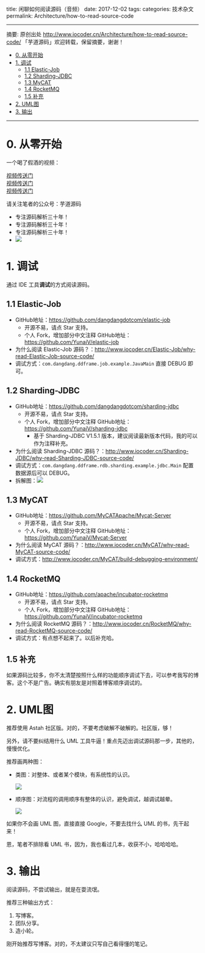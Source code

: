 title: 闲聊如何阅读源码（音频）
date: 2017-12-02
tags:
categories: 技术杂文
permalink: Architecture/how-to-read-source-code

-------

摘要: 原创出处 http://www.iocoder.cn/Architecture/how-to-read-source-code/ 「芋道源码」欢迎转载，保留摘要，谢谢！

- [0. 从零开始](http://www.iocoder.cn/Architecture/how-to-read-source-code/)
- [1. 调试](http://www.iocoder.cn/Architecture/how-to-read-source-code/)
  - [1.1 Elastic-Job](http://www.iocoder.cn/Architecture/how-to-read-source-code/)
  - [1.2 Sharding-JDBC](http://www.iocoder.cn/Architecture/how-to-read-source-code/)
  - [1.3 MyCAT](http://www.iocoder.cn/Architecture/how-to-read-source-code/)
  - [1.4 RocketMQ](http://www.iocoder.cn/Architecture/how-to-read-source-code/)
  - [1.5 补充](http://www.iocoder.cn/Architecture/how-to-read-source-code/)
- [2. UML图](http://www.iocoder.cn/Architecture/how-to-read-source-code/)
- [3. 输出](http://www.iocoder.cn/Architecture/how-to-read-source-code/)

-------

# 0. 从零开始

一个喝了假酒的视频：

[视频传送门](https://v.qq.com/x/page/p0543tzm648.html)  
[视频传送门](https://v.qq.com/x/page/p0543tzm648.html)  
[视频传送门](https://v.qq.com/x/page/p0543tzm648.html)  

请关注笔者的公众号：芋道源码

* 专注源码解析三十年！
* 专注源码解析三十年！
* 专注源码解析三十年！
* ![](http://www.iocoder.cn/images/common/wechat_mp_2017_07_31.jpg)

# 1. 调试

通过 IDE 工具**调试**的方式阅读源码。

## 1.1 Elastic-Job

* GitHub地址：https://github.com/dangdangdotcom/elastic-job
    * 开源不易，请点 Star 支持。
    * 个人 Fork，增加部分中文注释 GitHub地址：https://github.com/YunaiV/elastic-job
* 为什么阅读 Elastic-Job 源码？：http://www.iocoder.cn/Elastic-Job/why-read-Elastic-Job-source-code/
* 调试方式：`com.dangdang.ddframe.job.example.JavaMain` 直接 DEBUG 即可。

## 1.2 Sharding-JDBC

* GitHub地址：https://github.com/dangdangdotcom/sharding-jdbc
    * 开源不易，请点 Star 支持。
    * 个人 Fork，增加部分中文注释 GitHub地址：https://github.com/YunaiV/sharding-jdbc
        * 基于 Sharding-JDBC V1.5.1 版本，建议阅读最新版本代码，我的可以作为注释补充。 
* 为什么阅读 Sharding-JDBC 源码？：http://www.iocoder.cn/Sharding-JDBC/why-read-Sharding-JDBC-source-code/
* 调试方式：`com.dangdang.ddframe.rdb.sharding.example.jdbc.Main` 配置数据源后可以 DEBUG。
* 拆解图：![](http://www.iocoder.cn/images/Architecture/2017_12_02/01.png)



## 1.3 MyCAT

* GitHub地址：https://github.com/MyCATApache/Mycat-Server
    * 开源不易，请点 Star 支持。
    * 个人 Fork，增加部分中文注释 GitHub地址：https://github.com/YunaiV/Mycat-Server
* 为什么阅读 MyCAT 源码？：http://www.iocoder.cn/MyCAT/why-read-MyCAT-source-code/
* 调试方式：http://www.iocoder.cn/MyCAT/build-debugging-environment/

## 1.4 RocketMQ

* GitHub地址：https://github.com/apache/incubator-rocketmq
    * 开源不易，请点 Star 支持。
    * 个人 Fork，增加部分中文注释 GitHub地址：https://github.com/YunaiV/incubator-rocketmq
* 为什么阅读 RocketMQ 源码？：http://www.iocoder.cn/RocketMQ/why-read-RocketMQ-source-code/
* 调试方式：有点想不起来了。以后补充哈。

## 1.5 补充

如果源码比较多，你不太清楚按照什么样的功能顺序调试下去，可以参考我写的博客。这个不是广告。确实有朋友是对照着博客顺序调试的。

# 2. UML图

推荐使用 Astah 社区版。对的，不要考虑破解不破解的。社区版，够！

另外，请不要纠结用什么 UML 工具牛逼！重点先迈出调试源码那一步，其他的，慢慢优化。

推荐画两种图：

* 类图：对整体、或者某个模块，有系统性的认识。

    ![](http://www.iocoder.cn/images/Architecture/2017_12_02/02.png)

* 顺序图：对流程的调用顺序有整体的认识，避免调试，越调试越晕。

    ![](http://www.iocoder.cn/images/Architecture/2017_12_02/03.png)


如果你不会画 UML 图，直接直接 Google，不要去找什么 UML 的书，先干起来！

恩，笔者不排除看 UML 书，因为，我也看过几本，收获不小，哈哈哈哈。

# 3. 输出

阅读源码，不尝试输出，就是在耍流氓。

推荐三种输出方式：

1. 写博客。
2. 团队分享。
3. 造小轮。

刚开始推荐写博客。对的，不太建议只写自己看得懂的笔记。

